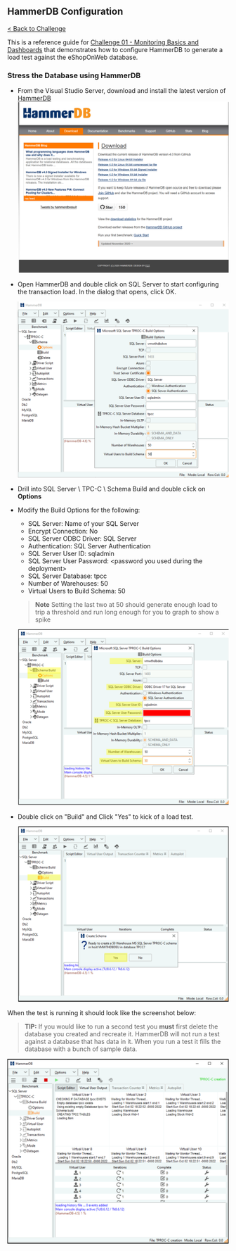 
## HammerDB Configuration

[< Back to Challenge](../../Challenge-01.md)

This is a reference guide for [Challenge 01 - Monitoring Basics and Dashboards](../../Challenge-01.md) that demonstrates how to configure HammerDB to generate a load test against the eShopOnWeb database.

### Stress the Database using HammerDB 

- From the Visual Studio Server, download and install the latest version of [HammerDB](http://www.hammerdb.com/)
  ![](../../../Images/02-01-HammerDB.png)    

- Open HammerDB and double click on SQL Server to start configuring the transaction load. In the dialog that opens, click OK.

	![](../../../Images/01-12-HammerDB-settings.png)   

- Drill into SQL Server \\ TPC-C \\ Schema Build and double click on **Options**
- Modify the Build Options for the following:
	- SQL Server: Name of your SQL Server
	- Encrypt Connection: No
	- SQL Server ODBC Driver: SQL Server
	- Authentication: SQL Server Authentication
	- SQL Server User ID: sqladmin
	- SQL Server User Password: \<password  you  used during the deployment\>
	- SQL Server Database: tpcc
	- Number of Warehouses: 50
	- Virtual Users to Build Schema: 50  

	>**Note** Setting the last two at 50 should generate enough load to trip a threshold and run long enough for you to graph to show a spike
  
	![](../../../Images/02-03-HammerDB.png)
  
- Double click on "Build" and Click "Yes" to kick of a load test.

	![](../../../Images/02-04-HammerDB.png)
  
When the test is running it should look like the screenshot below:
>**TIP:** If you would like to run a second test you **must** first delete the database you created and recreate it. HammerDB will not run a test against a database that has data in it. When you run a test it fills the database with a bunch of sample data.

![](../../../Images/02-05-HammerDB.png) 
